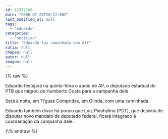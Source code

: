 ```yaml
---
id: 12372165
date: "2006-07-24T20:12:00Z"
last_modified_at: null
tags:
  - "eduardo"
categories:
  - "noticias"
title: "Eduardo faz caminhada com Alf"
sutia: null
chapeu: null
autor: null
imagem: null
---
```

{\% raw %}
<p><P>Eduardo festejará na quinta-feira o apoio de Alf, o deputado estadual do PTB que migrou de Humberto Costa para a campanha dele.</P></p>
<p><P>Será à noite, em ??guas Compridas, em Olinda, com uma caminhada.</P></p>
<p><P>Eduardo também disse há pouco que Luiz Piauhylino (PDT), que desistiu de disputar novo mandato de deputado federal, ficará integrado à coordenação da campanha dele.</P> </p>
{\% endraw %}